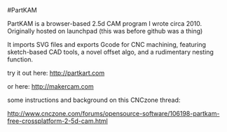 #PartKAM

PartKAM is a browser-based 2.5d CAM program I wrote circa 2010. Originally hosted on launchpad (this was before github was a thing)

It imports SVG files and exports Gcode for CNC machining, featuring sketch-based CAD tools, a novel offset algo, and a rudimentary nesting function.

try it out here: http://partkart.com

or here: http://makercam.com

some instructions and background on this CNCzone thread:

http://www.cnczone.com/forums/opensource-software/106198-partkam-free-crossplatform-2-5d-cam.html